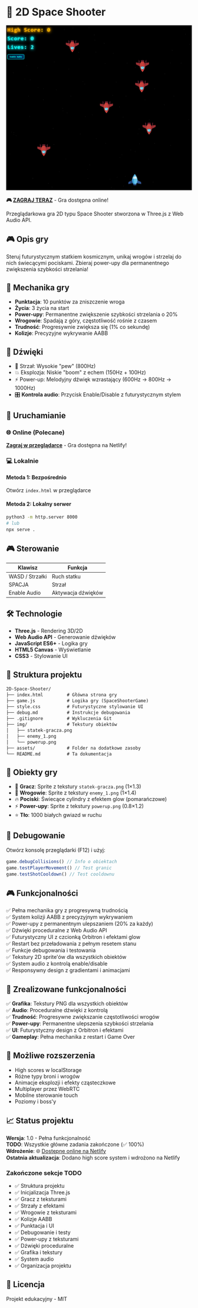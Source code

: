 # 🚀 2D Space Shooter

![Screenshot](./screen/Screenshot.png)

**🎮 [ZAGRAJ TERAZ](https://68c9492c0ed4cc3e874aa217--fanciful-kashata-b61883.netlify.app/)** - Gra dostępna online!

Przeglądarkowa gra 2D typu Space Shooter stworzona w Three.js z Web Audio API.

## 🎮 Opis gry

Steruj futurystycznym statkiem kosmicznym, unikaj wrogów i strzelaj do nich świecącymi pociskami. Zbieraj power-upy dla permanentnego zwiększenia szybkości strzelania!

## 🎯 Mechanika gry

- **Punktacja**: 10 punktów za zniszczenie wroga
- **Życia**: 3 życia na start
- **Power-upy**: Permanentne zwiększenie szybkości strzelania o 20%
- **Wrogowie**: Spadają z góry, częstotliwość rośnie z czasem
- **Trudność**: Progresywnie zwiększa się (1% co sekundę)
- **Kolizje**: Precyzyjne wykrywanie AABB

## 🎵 Dźwięki

- 🔫 Strzał: Wysokie "pew" (800Hz)
- 💥 Eksplozja: Niskie "boom" z echem (150Hz + 100Hz)
- ⚡ Power-up: Melodyjny dźwięk wzrastający (600Hz → 800Hz → 1000Hz)
- 🎛️ **Kontrola audio**: Przycisk Enable/Disable z futurystycznym stylem

## 🚀 Uruchamianie

### 🌐 Online (Polecane)

**[Zagraj w przeglądarce](https://68c9492c0ed4cc3e874aa217--fanciful-kashata-b61883.netlify.app/)** - Gra dostępna na Netlify!

### 💻 Lokalnie

#### Metoda 1: Bezpośrednio

Otwórz `index.html` w przeglądarce

#### Metoda 2: Lokalny serwer

```bash
python3 -m http.server 8000
# lub
npx serve .
```

## 🎮 Sterowanie

| Klawisz         | Funkcja            |
| --------------- | ------------------ |
| WASD / Strzałki | Ruch statku        |
| SPACJA          | Strzał             |
| Enable Audio    | Aktywacja dźwięków |

## 🛠️ Technologie

- **Three.js** - Rendering 3D/2D
- **Web Audio API** - Generowanie dźwięków
- **JavaScript ES6+** - Logika gry
- **HTML5 Canvas** - Wyświetlanie
- **CSS3** - Stylowanie UI

## 📁 Struktura projektu

```
2D-Space-Shooter/
├── index.html         # Główna strona gry
├── game.js            # Logika gry (SpaceShooterGame)
├── style.css          # Futurystyczne stylowanie UI
├── debug.md           # Instrukcje debugowania
├── .gitignore         # Wykluczenia Git
├── img/               # Tekstury obiektów
│   ├── statek-gracza.png
│   ├── enemy_1.png
│   └── powerup.png
├── assets/            # Folder na dodatkowe zasoby
└── README.md          # Ta dokumentacja
```

## 🎨 Obiekty gry

- 🚀 **Gracz**: Sprite z tekstury `statek-gracza.png` (1×1.3)
- 👾 **Wrogowie**: Sprite z tekstury `enemy_1.png` (1×1.4)
- 🔥 **Pociski**: Świecące cylindry z efektem glow (pomarańczowe)
- ⚡ **Power-upy**: Sprite z tekstury `powerup.png` (0.8×1.2)
- ⭐ **Tło**: 1000 białych gwiazd w ruchu

## 🧪 Debugowanie

Otwórz konsolę przeglądarki (F12) i użyj:

```javascript
game.debugCollisions() // Info o obiektach
game.testPlayerMovement() // Test granic
game.testShotCooldown() // Test cooldownu
```

## 🎮 Funkcjonalności

✅ Pełna mechanika gry z progresywną trudnością  
✅ System kolizji AABB z precyzyjnym wykrywaniem  
✅ Power-upy z permanentnym ulepszaniem (20% za każdy)  
✅ Dźwięki proceduralne z Web Audio API  
✅ Futurystyczny UI z czcionką Orbitron i efektami glow  
✅ Restart bez przeładowania z pełnym resetem stanu  
✅ Funkcje debugowania i testowania  
✅ Tekstury 2D sprite'ów dla wszystkich obiektów  
✅ System audio z kontrolą enable/disable  
✅ Responsywny design z gradientami i animacjami

## 🚀 Zrealizowane funkcjonalności

✅ **Grafika**: Tekstury PNG dla wszystkich obiektów  
✅ **Audio**: Proceduralne dźwięki z kontrolą  
✅ **Trudność**: Progresywne zwiększanie częstotliwości wrogów  
✅ **Power-upy**: Permanentne ulepszenia szybkości strzelania  
✅ **UI**: Futurystyczny design z Orbitron i efektami  
✅ **Gameplay**: Pełna mechanika z restart i Game Over

## 🔮 Możliwe rozszerzenia

- High scores w localStorage
- Różne typy broni i wrogów
- Animacje eksplozji i efekty cząsteczkowe
- Multiplayer przez WebRTC
- Mobilne sterowanie touch
- Poziomy i boss'y

## 📈 Status projektu

**Wersja**: 1.0 - Pełna funkcjonalność  
**TODO**: Wszystkie główne zadania zakończone (✅ 100%)  
**Wdrożenie**: 🌐 [Dostępne online na Netlify](https://68c9492c0ed4cc3e874aa217--fanciful-kashata-b61883.netlify.app/)  
**Ostatnia aktualizacja**: Dodano high score system i wdrożono na Netlify

### Zakończone sekcje TODO

- ✅ Struktura projektu
- ✅ Inicjalizacja Three.js
- ✅ Gracz z teksturami
- ✅ Strzały z efektami
- ✅ Wrogowie z teksturami
- ✅ Kolizje AABB
- ✅ Punktacja i UI
- ✅ Debugowanie i testy
- ✅ Power-upy z teksturami
- ✅ Dźwięki proceduralne
- ✅ Grafika i tekstury
- ✅ System audio
- ✅ Organizacja projektu

## 📄 Licencja

Projekt edukacyjny - MIT
